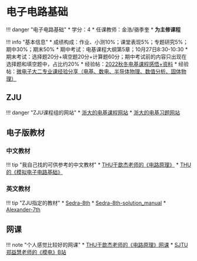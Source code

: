 # 电子电路基础

!!! danger "电子电路基础"
    * 学分：4
    * 任课教师：金浩/骆季奎
    * **为主修课程**

!!! info "基本信息"
    * 成绩构成：作业、小测10%；课堂表现5%；专题研究5%；期中30%；期末50%
    * 期中考试：电基课程大纲第5章；10月27日8:30-10:30
    * 期末考试：选择题20分+填空题20分+计算题60分；期中考试前的内容只出现在选择题和填空题中，占比约20%
    * 经验帖：[2022秋冬电基课程感悟+资料](https://www.cc98.org/topic/5510850)
    * 经验帖：[微电子大二专业课经验分享（电基、数电、半导体物理、数值分析、固体物理）](https://www.cc98.org/topic/5930229)


## ZJU
!!! danger "ZJU课程组的网站"
    * [浙大的电基课程网站](http://10.105.5.75/CourseMaterials/WebHome)
    * [浙大的电基习题网站](https://bc0403.github.io/EC2022/)

## 电子版教材

### 中文教材
!!! tip "我自己找的可供参考的中文教材"
	* [THU于歆杰老师的《电路原理》](https://pan.baidu.com/s/1Kj5SwZx690LLSJGxt9YtjQ?pwd=w3b2 )
	* [THU的《模拟电子电路基础》](https://pan.baidu.com/s/12Sqah7ZDSGh9ox1TuGQ4jQ?pwd=iqps )


### 英文教材
!!! tip "ZJU指定的教材"
	* [Sedra-8th](https://pan.baidu.com/s/1BRII9mIMyxAxxdUjb1QRdA?pwd=gwv0)
	* [Sedra-8th-solution_manual](https://pan.baidu.com/s/1Ewf-tZb4-kDqAci9o6UstQ?pwd=gk11 )
	* [Alexander-7th](https://pan.baidu.com/s/1yy1epzIjQ1ImoKJtAGlVPA?pwd=9kl1 )

## 网课
!!! note "个人感觉比较好的网课"
    * [THU于歆杰老师的《电路原理》网课](https://www.icourses.cn/web/sword/portal/shareDetails?&cId=2980#/course/chapter)
    * [SJTU郑益慧老师的《模电》B站](https://www.bilibili.com/video/BV1Gt411b7Zq/?spm_id_from=333.999.0.0&vd_source=4bf1953b0a6ee0abff2d699f545186cb)

